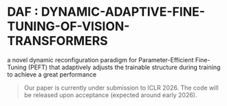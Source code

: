 # DAF : DYNAMIC-ADAPTIVE-FINE-TUNING-OF-VISION-TRANSFORMERS
a novel dynamic reconfiguration paradigm for Parameter-Efficient Fine-Tuning (PEFT) that adaptively adjusts the trainable structure during training to achieve a great performance
> Our paper is currently under submission to ICLR 2026. The code will be released upon acceptance (expected around early 2026).

